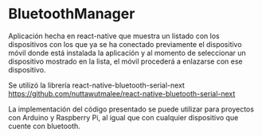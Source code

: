 # BluetoothManager

Aplicación hecha en react-native que muestra un listado con los dispositivos con los que ya se ha conectado previamente el dispositivo móvil donde está instalada la aplicación y al momento de seleccionar un dispositivo mostrado en la lista, el móvil procederá a enlazarse con ese dispositivo. 

Se utilizó la librería react-native-bluetooth-serial-next
https://github.com/nuttawutmalee/react-native-bluetooth-serial-next

La implementación del código presentado se puede utilizar para proyectos con Arduino y Raspberry Pi, al igual que con cualquier dispositivo que cuente con bluetooth.
